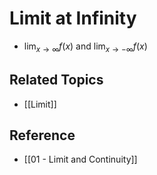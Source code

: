 # Limit at Infinity

- $\lim_{x\to \infty} f(x)$ and $\lim_{x\to -\infty} f(x)$

## Related Topics

- [[Limit]]

## Reference

- [[01 - Limit and Continuity]]
